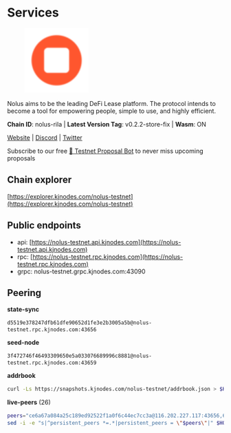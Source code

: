 # Services

<figure><img src="https://raw.githubusercontent.com/kj89/cosmos-images/main/logos/nolus.png" width="150" alt=""><figcaption></figcaption></figure>

Nolus aims to be the leading DeFi Lease platform. The protocol  intends to become a tool for empowering people, simple to use, and highly efficient.

**Chain ID**: nolus-rila | **Latest Version Tag**: v0.2.2-store-fix | **Wasm**: ON

[Website](https://www.nolus.io) | [Discord](https://discord.gg/nolus-protocol) | [Twitter](https://twitter.com/NolusProtocol)



Subscribe to our free [🤖 Testnet Proposal Bot](https://t.me/kjnodes_testnet_proposal_bot) to never miss upcoming proposals


## Chain explorer
[https://explorer.kjnodes.com/nolus-testnet](https://explorer.kjnodes.com/nolus-testnet)

## Public endpoints

* api: [https://nolus-testnet.api.kjnodes.com](https://nolus-testnet.api.kjnodes.com)
* rpc: [https://nolus-testnet.rpc.kjnodes.com](https://nolus-testnet.rpc.kjnodes.com)
* grpc: nolus-testnet.grpc.kjnodes.com:43090

## Peering

**state-sync**

```text
d5519e378247dfb61dfe90652d1fe3e2b3005a5b@nolus-testnet.rpc.kjnodes.com:43656
```

**seed-node**

```text
3f472746f46493309650e5a033076689996c8881@nolus-testnet.rpc.kjnodes.com:43659
```

**addrbook**
```bash
curl -Ls https://snapshots.kjnodes.com/nolus-testnet/addrbook.json > $HOME/.nolus/config/addrbook.json
```

**live-peers** (26)
```bash
peers="ce6a67a084a25c189ed92522f1a0f6c44ec7cc3a@116.202.227.117:43656,646d17dc6126bfe79eaeb2b95964323f198c9d3c@65.109.53.60:28656,33f4b7f56b6708526f0638162f020394de0ce5e9@65.21.229.33:28656,03ec7af23216082eeccc690b7bdcbe497bf2dcf8@136.243.88.91:9000,b0fa31de7a29b92b4c910cbafb2789626a1db8a9@65.108.9.164:20756,d71f6a702561b08023810464a96668045dbabd9e@95.214.55.25:26656,5c2a752c9b1952dbed075c56c600c3a79b58c395@195.3.220.135:27016,55efbf3711e104ada09b4dadba5890ea2a96d4b7@65.109.116.204:20756,acd39ab5b00e5611df296b2e6fb4f6a44a32513f@23.88.5.169:21656,228b1139c787fcb02358d99db748119123cf08c0@65.109.65.163:20756,1c50df97e155afa50189f48daf41be046c7fe682@85.10.202.135:32656,8b0b427b4567a7a66f05fab1146ee97b52ad7958@93.189.30.119:26656,50d786a2d242839fe2bdb69bee694d7ffa455824@5.161.60.42:18656,5b7092ce1624e8a23a5d90897c4c5231fb7b1238@185.245.183.172:16656,48283100d4cf8068dc16ef1b10aacf092303ec2f@65.109.85.170:47656,e84c51a539d705787644e235faab6bccd4b73bdd@5.61.33.18:26656,6c7df995fc208bf1e46b247eea141923868d9452@185.144.99.9:26656,f9734a35578309156308f12eba510ef995de4769@165.22.111.173:20756,b7d04a32d5c0e9b7e1095c4d81f5bebfd03138db@65.108.8.28:61456,fcb82df30d2056c3af024fb389e173d683fe8229@65.108.105.48:19756,aad36d817f6f5c66a002b87a4fb133a3e3137b31@194.163.187.175:43656,46e87e63ebfb628613a7c33ff69946ebd45fa510@176.99.142.180:36656,d5519e378247dfb61dfe90652d1fe3e2b3005a5b@65.109.68.190:43656,b19bd98f29fefc0c78e6b16b02e652a2148d3bfe@91.223.3.144:26556,2c0ff6e5f30189559ad336a1eb17ae48fcacc8ee@95.216.14.58:61456,f50302cde48497a2af29168c23c530299116fd84@89.252.21.37:36656"
sed -i -e "s|^persistent_peers *=.*|persistent_peers = \"$peers\"|" $HOME/.nolus/config/config.toml
```
